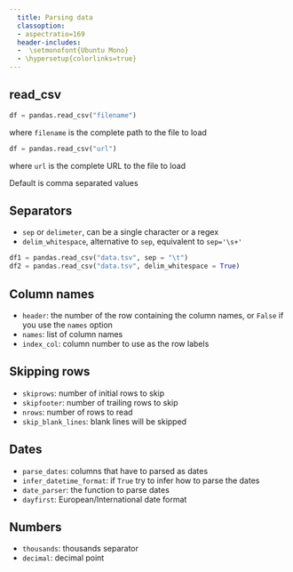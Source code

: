 ```yaml
---
  title: Parsing data
  classoption:
  - aspectratio=169
  header-includes:
  -  \setmonofont{Ubuntu Mono}
  - \hypersetup{colorlinks=true}
---
```

 
## read_csv

```python
df = pandas.read_csv("filename")
```

where `filename` is the complete path to the file to load

```python
df = pandas.read_csv("url")
```

where `url` is the complete URL to the file to load

Default is comma separated values

## Separators

*  `sep` or `delimeter`, can be a single character or a regex
*  `delim_whitespace`, alternative to `sep`, equivalent to `sep='\s+'`

```python
df1 = pandas.read_csv("data.tsv", sep = "\t")
df2 = pandas.read_csv("data.tsv", delim_whitespace = True)
```

## Column names

*  `header`: the number of the row containing the column names, or `False` if you use the `names` option 
*  `names`: list of column names
*  `index_col`: column number to use as the row labels

## Skipping rows

*  `skiprows`: number of initial rows to skip
*  `skipfooter`: number of trailing rows to skip
*  `nrows`: number of rows to read
*  `skip_blank_lines`:  blank lines will be skipped

## Dates

*  `parse_dates`: columns that have to parsed as dates
*  `infer_datetime_format`: if `True` try to infer how to parse the dates
*  `date_parser`: the function to parse dates
*  `dayfirst`: European/International date format

## Numbers

*  `thousands`: thousands separator
*  `decimal`: decimal point
